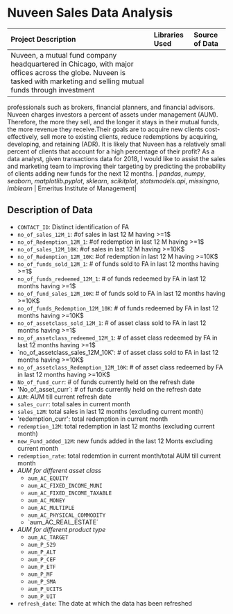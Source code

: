 # Nuveen Sales Data Analysis


| Project Description | Libraries Used | Source of Data |
| :---------------------- | :---------------------- | :---------------------- | 
| Nuveen, a mutual fund company headquartered in Chicago, with major offices across the globe. Nuveen is tasked with marketing and selling mutual funds through investment 
professionals such as brokers, financial planners, and financial advisors. Nuveen charges investors a percent of assets under management (AUM). Therefore, the more they sell, 
and the longer it stays in their mutual funds, the more revenue they receive.Their goals are to acquire new clients cost-effectively, sell more to existing clients, reduce 
redemptions by acquiring, developing, and retaining (ADR). It is likely that Nuveen has a relatively small percent of clients that account for a high percentage of their profit? 
As a data analyst, given transactions data for 2018, I would like to assist the sales and marketing team to improving their targeting by predicting the probability of clients 
adding new funds for the next 12 months. | *pandas*, *numpy*, *seaborn*, *matplotlib.pyplot*, *sklearn*, *scikitplot*, *statsmodels.api*, *missingno*, *imblearn* | Emeritus Institute of Management|

## Description of Data

- `CONTACT_ID`:	Distinct identification of FA
- `no_of_sales_12M_1`:	#of sales in last 12 M having >=1$
- `no_of_Redemption_12M_1`:	#of redemption in last 12 M having >=1$
- `no_of_sales_12M_10K`:	#of sales in last 12 M having >=10K$
- `no_of_Redemption_12M_10K`:	#of redemption in last 12 M having >=10K$
- `no_of_funds_sold_12M_1`:	# of funds sold to FA in last 12 months having >=1$
- `no_of_funds_redeemed_12M_1`:	# of funds redeemed by FA in last 12 months having >=1$
- `no_of_fund_sales_12M_10K`:	# of funds sold to FA in last 12 months having >=10K$
- `no_of_funds_Redemption_12M_10K`:	# of funds redeemed by FA in last 12 months having >=10K$
- `no_of_assetclass_sold_12M_1`:	# of asset class sold to FA in last 12 months having >=1$
- `no_of_assetclass_redeemed_12M_1`:	# of asset class redeemed by FA in last 12 months having >=1$
- `no_of_assetclass_sales_12M_10K': 	# of asset class sold to FA in last 12 months having >=10K$
- `no_of_assetclass_Redemption_12M_10K`:	# of asset class redeemed by FA in last 12 months having >=10K$
- `No_of_fund_curr`:	# of funds currently held on the refresh date
- 'No_of_asset_curr`:	# of funds currently held on the refresh date
- `AUM`:	AUM till current refresh date
- `sales_curr`: total sales in current month
- `sales_12M`:	total sales in last 12 months (excluding current month)
- 'redemption_curr':	total redemption in current month
- `redemption_12M`:	total redemption in last 12 months (excluding current month)
- `new_Fund_added_12M`:	new funds added in the last 12 Monts excluding current month
- `redemption_rate`:	total redemtion in current month/total AUM till current month
- *AUM for different asset class*
   - `aum_AC_EQUITY`	
   - `aum_AC_FIXED_INCOME_MUNI`	
   - `aum_AC_FIXED_INCOME_TAXABLE`	
   - `aum_AC_MONEY`	
   - `aum_AC_MULTIPLE`	
   - `aum_AC_PHYSICAL_COMMODITY`	
   - `aum_AC_REAL_ESTATE´	
- *AUM for different product type*
   - `aum_AC_TARGET`	
   - `aum_P_529`	
   - `aum_P_ALT`	
   - `aum_P_CEF`
   - `aum_P_ETF`	
   - `aum_P_MF`	
   - `aum_P_SMA`	
   - `aum_P_UCITS`	
   - `aum_P_UIT`
- `refresh_date`:	The date at which the data has been refreshed

